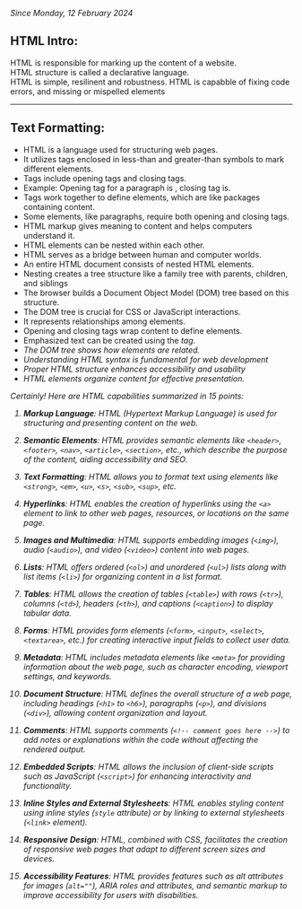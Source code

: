 <i>Since Monday, 12 February 2024</i>
<h2>HTML Intro:</h2>

HTML is responsible for marking up the content of a website.<br>
HTML structure is called a declarative language.<br> HTML is simple, resilinent and robustness. HTML  is capabble of fixing code errors, and missing or mispelled elements<hr>

<h2>Text Formatting:</h2>

<ul>
<li>HTML is a language used for structuring web pages.</li>
<li>It utilizes tags enclosed in less-than and greater-than symbols to mark different elements.</li>
<li>Tags include opening tags and closing tags.</li>
<li>Example: Opening tag for a paragraph is , closing tag is.</li>
<li>Tags work together to define elements, which are like packages containing content.</li>
<li>Some elements, like paragraphs, require both opening and closing tags.<br></li>
<li>HTML markup gives meaning to content and helps computers understand it.</li>
<li>HTML elements can be nested within each other.</li>
<li>HTML serves as a bridge between human and computer worlds.</li>
<li>An entire HTML document consists of nested HTML elements.</li>
<li>Nesting creates a tree structure like a family tree with parents, children, and siblings</li>
<li>The  browser builds a Document Object Model (DOM) tree based on this structure.</li>
<li>The DOM tree is crucial for CSS or JavaScript interactions.</li>
<li>It represents relationships among elements.</li>
<li>Opening and closing tags wrap content to define elements.</li>
<li>Emphasized text can be created using the <em> tag.</li>
<li>The DOM tree shows how elements are related.</li>
<li>Understanding HTML syntax is fundamental for web development</li>
<li>Proper HTML structure enhances accessibility and usability</li>
<li>HTML elements <em>organize content for effective presentation.</em></li>
</ul>

Certainly! Here are HTML capabilities summarized in 15 points:

1. **Markup Language**: HTML (Hypertext Markup Language) is used for structuring and presenting content on the web.

2. **Semantic Elements**: HTML provides semantic elements like `<header>`, `<footer>`, `<nav>`, `<article>`, `<section>`, etc., which describe the purpose of the content, aiding accessibility and SEO.

3. **Text Formatting**: HTML allows you to format text using elements like `<strong>`, `<em>`, `<u>`, `<s>`, `<sub>`, `<sup>`, etc.

4. **Hyperlinks**: HTML enables the creation of hyperlinks using the `<a>` element to link to other web pages, resources, or locations on the same page.

5. **Images and Multimedia**: HTML supports embedding images (`<img>`), audio (`<audio>`), and video (`<video>`) content into web pages.

6. **Lists**: HTML offers ordered (`<ol>`) and unordered (`<ul>`) lists along with list items (`<li>`) for organizing content in a list format.

7. **Tables**: HTML allows the creation of tables (`<table>`) with rows (`<tr>`), columns (`<td>`), headers (`<th>`), and captions (`<caption>`) to display tabular data.

8. **Forms**: HTML provides form elements (`<form>`, `<input>`, `<select>`, `<textarea>`, etc.) for creating interactive input fields to collect user data.

9. **Metadata**: HTML includes metadata elements like `<meta>` for providing information about the web page, such as character encoding, viewport settings, and keywords.

10. **Document Structure**: HTML defines the overall structure of a web page, including headings (`<h1>` to `<h6>`), paragraphs (`<p>`), and divisions (`<div>`), allowing content organization and layout.

11. **Comments**: HTML supports comments (`<!-- comment goes here -->`) to add notes or explanations within the code without affecting the rendered output.

12. **Embedded Scripts**: HTML allows the inclusion of client-side scripts such as JavaScript (`<script>`) for enhancing interactivity and functionality.

13. **Inline Styles and External Stylesheets**: HTML enables styling content using inline styles (`style` attribute) or by linking to external stylesheets (`<link>` element).

14. **Responsive Design**: HTML, combined with CSS, facilitates the creation of responsive web pages that adapt to different screen sizes and devices.

15. **Accessibility Features**: HTML provides features such as alt attributes for images (`alt=""`), ARIA roles and attributes, and semantic markup to improve accessibility for users with disabilities.
